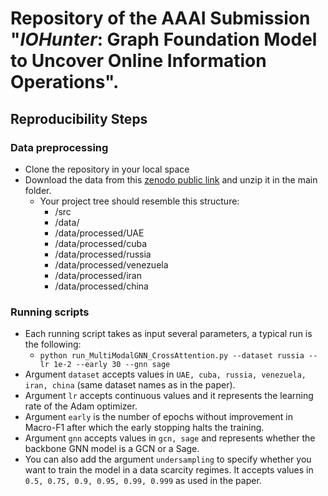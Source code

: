 # Repository of the AAAI Submission "_IOHunter_: Graph Foundation Model to Uncover Online Information Operations".

## Reproducibility Steps
### Data preprocessing
- Clone the repository in your local space
- Download the data from this [zenodo public link](https://zenodo.org/records/13357621) and unzip it in the main folder.
  - Your project tree should resemble this structure:
    - /src
    - /data/
    - /data/processed/UAE
    - /data/processed/cuba
    - /data/processed/russia
    - /data/processed/venezuela
    - /data/processed/iran
    - /data/processed/china

 ### Running scripts
 - Each running script takes as input several parameters, a typical run is the following:
   - ```python run_MultiModalGNN_CrossAttention.py --dataset russia --lr 1e-2 --early 30 --gnn sage```
 - Argument ```dataset``` accepts values in ```UAE, cuba, russia, venezuela, iran, china``` (same dataset names as in the paper).
 - Argument ```lr``` accepts continuous values and it represents the learning rate of the Adam optimizer.
 - Argument ```early``` is the number of epochs without improvement in Macro-F1 after which the early stopping halts the training.
 - Argument ```gnn``` accepts values in ```gcn, sage``` and represents whether the backbone GNN model is a GCN or a Sage.
 - You can also add the argument ```undersampling``` to specify whether you want to train the model in a data scarcity regimes. It accepts values in ```0.5, 0.75, 0.9, 0.95, 0.99, 0.999``` as used in the paper.


